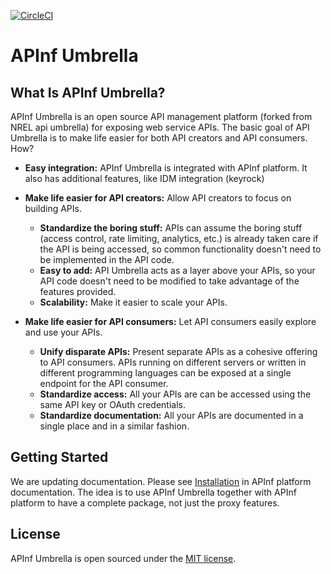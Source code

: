 [![CircleCI](https://circleci.com/gh/NREL/api-umbrella.svg?style=svg)](https://circleci.com/gh/NREL/api-umbrella)
#
# APInf Umbrella

## What Is APInf Umbrella?

APInf Umbrella is an open source API management platform (forked from NREL api umbrella) for exposing web service APIs. The basic goal of API Umbrella is to make life easier for both API creators and API consumers. How?

* **Easy integration:** APInf Umbrella is integrated with APInf platform. It also has additional features, like IDM integration (keyrock)

* **Make life easier for API creators:** Allow API creators to focus on building APIs.
  * **Standardize the boring stuff:** APIs can assume the boring stuff (access control, rate limiting, analytics, etc.) is already taken care if the API is being accessed, so common functionality doesn't need to be implemented in the API code.
  * **Easy to add:** API Umbrella acts as a layer above your APIs, so your API code doesn't need to be modified to take advantage of the features provided.
  * **Scalability:** Make it easier to scale your APIs.
* **Make life easier for API consumers:** Let API consumers easily explore and use your APIs.
  * **Unify disparate APIs:** Present separate APIs as a cohesive offering to API consumers. APIs running on different servers or written in different programming languages can be exposed at a single endpoint for the API consumer.
  * **Standardize access:** All your APIs are can be accessed using the same API key or OAuth credentials.
  * **Standardize documentation:** All your APIs are documented in a single place and in a similar fashion.

## Getting Started

We are updating documentation. Please see [Installation](https://github.com/apinf/platform/blob/develop/INSTALL.md) in APInf platform documentation. The idea is to use APInf Umbrella together with APInf platform to have a complete package, not just the proxy features.

## License

APInf Umbrella is open sourced under the [MIT license](https://github.com/apinf/api-umbrella/blob/master/LICENSE.txt). 
